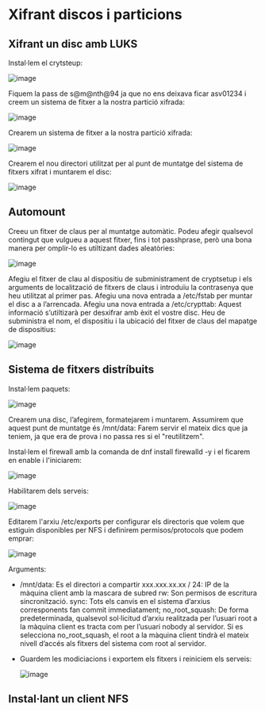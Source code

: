 # Xifrant discos i particions

## Xifrant un disc amb LUKS

Instal·lem el crytsteup: 

![image](https://user-images.githubusercontent.com/79162978/199056557-dd6364e9-0158-49ad-8bc1-c9764db8b9b7.png)

Fiquem la pass de s@m@nth@94 ja que no ens deixava ficar asv01234 i creem un sistema de fitxer a la nostra partició xifrada: 

![image](https://user-images.githubusercontent.com/79162978/199059532-5e5b842f-e3c0-480e-8b70-23926e6effb9.png)

Crearem un sistema de fitxer a la nostra partició xifrada:

![image](https://user-images.githubusercontent.com/79162978/199059895-4608c387-2c6d-4c19-ac2d-8ca2b7c69abd.png)

Crearem el nou directori utilitzat per al punt de muntatge del sistema de fitxers xifrat i muntarem el disc: 

![image](https://user-images.githubusercontent.com/79162978/199060143-2dbcc551-3511-412f-ab54-95216ac68f2b.png)


## Automount

Creeu un fitxer de claus per al muntatge automàtic. Podeu afegir qualsevol contingut que vulgueu a aquest fitxer, fins i tot passhprase, però una bona manera per omplir-lo es utiltizant dades aleatòries: 

![image](https://user-images.githubusercontent.com/79162978/199060387-9bc347c2-5a25-4805-afed-5e4db143f3d8.png)

Afegiu el fitxer de clau al dispositiu de subministrament de cryptsetup i els arguments de localització de fitxers de claus i introduïu la contrasenya que heu utilitzat al primer pas.
Afegiu una nova entrada a /etc/fstab per muntar el disc a a l’arrencada.
Afegiu una nova entrada a /etc/crypttab: Aquest informació s’utiltizarà per desxifrar amb èxit el vostre disc. Heu de subministra el nom, el dispositiu i la ubicació del fitxer de claus del mapatge de dispositius:

![image](https://user-images.githubusercontent.com/79162978/199060935-b0489420-e921-42de-b257-e4f47f0d079b.png)

## Sistema de fitxers distríbuits

Instal·lem paquets: 

![image](https://user-images.githubusercontent.com/79162978/199061621-7d495456-59dc-46f9-9a00-a0818dd4d27b.png)

Crearem una disc, l’afegirem, formatejarem i muntarem. Assumirem que aquest punt de muntatge és /mnt/data: Farem servir el mateix dics que ja teniem, ja que era de prova i no passa res si el "reutilitzem". 

Instal·lem el firewall amb la comanda de dnf install firewalld -y i el ficarem en enable i l'iniciarem: 

![image](https://user-images.githubusercontent.com/79162978/199062982-d1d72168-e10c-47eb-bec3-91d9b189b39e.png)

Habilitarem dels serveis: 

![image](https://user-images.githubusercontent.com/79162978/199063562-f1454dbf-21dc-4652-9746-0f616a89d3a5.png)

Editarem l'arxiu /etc/exports per configurar els directoris que volem que estiguin disponibles per NFS i definirem permisos/protocols que podem emprar: 

![image](https://user-images.githubusercontent.com/79162978/199066378-f8486194-9663-4629-bd9f-65ed90a7c084.png)

Arguments:
- /mnt/data: Es el directori a compartir
    xxx.xxx.xx.xx / 24: IP de la màquina client amb la mascara de subred
    rw: Son permisos de escritura sincronització.
    sync: Tots els canvis en el sistema d’arxius corresponents fan commit immediatament;
    no_root_squash: De forma predeterminada, qualsevol sol·licitud d’arxiu realitzada per l’usuari root a la màquina client es tracta com per l’usuari nobody al servidor. Si es selecciona no_root_squash, el root a la màquina client tindrà el mateix nivell d’accés als fitxers del sistema com root al servidor.
  
- Guardem les modiciacions i exportem els fitxers i reiniciem els serveis: 

  ![image](https://user-images.githubusercontent.com/79162978/199064826-0297878f-9ac6-4e45-a36e-035133313de5.png)

## Instal·lant un client NFS







